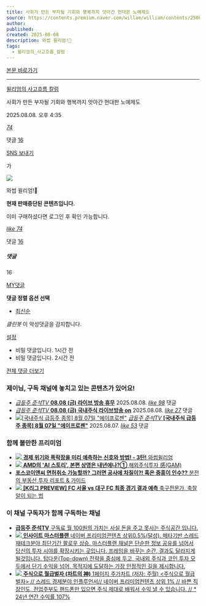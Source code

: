 ```yaml
---
title: 사회가 만든 부자될 기회와 행복까지 앗아간 현대판 노예제도
source: https://contents.premium.naver.com/willam/william/contents/250808163500389cz
author: 
published: 
created: 2025-08-08
description: 와썹 윌리엄!🥭
tags:
  - 윌리엄의_사고흐름_칼럼
---
```

[본문 바로가기](https://contents.premium.naver.com/willam/william/contents/#ct)

---

[윌리엄의 사고흐름 칼럼](https://contents.premium.naver.com/willam/william/contents?categoryId=19830cc341d000mn0)

사회가 만든 부자될 기회와 행복까지 앗아간 현대판 노예제도

2025.08.08. 오후 4:35

[*74*](https://contents.premium.naver.com/willam/william/contents/#)

댓글 [16](https://contents.premium.naver.com/willam/william/comment/250808163500389cz)

[SNS 보내기](https://contents.premium.naver.com/willam/william/contents/#)

가

![](https://scs-phinf.pstatic.net/MjAyNTA4MDhfNjEg/MDAxNzU0NjE0Njc4MjA4.MFwTgmpVN8tHJJwt8CLE22xC09gpkvZSQCUUVvYTPrMg.hG_pv6BFrssMBpweFhJJAyXDHagW4zDSuQipTQSCWZkg.PNG/KakaoTalk_20250722_152343126.png?type=w800)

와썹 윌리엄!🥭

**현재 판매중단된 콘텐츠입니다.**

이미 구매하셨다면 로그인 후 확인 가능합니다.

[*like* *74*](https://contents.premium.naver.com/willam/william/contents/#)

댓글 [16](https://contents.premium.naver.com/willam/william/comment/250808163500389cz)

##### 댓글

16

[MY댓글](https://contents.premium.naver.com/willam/william/contents/#)

**댓글 정렬 옵션 선택**

- [최신순](https://contents.premium.naver.com/willam/william/contents/#)

*클린봇* 이 악성댓글을 감지합니다.

[설정](https://contents.premium.naver.com/willam/william/contents/#)

- 비밀 댓글입니다.
	1시간 전
- 비밀 댓글입니다.
	2시간 전

[전체 댓글 더보기](https://contents.premium.naver.com/willam/william/contents/#)

### 제이님, 구독 채널에 놓치고 있는 콘텐츠가 있어요!

- [
	*급등주 준석TV*
	**08.08 (금) 라이브 방송 휴무**](https://contents.premium.naver.com/junseokstock/junseok/contents/250808222035830eh)
	2025.08.08.
	[*like* *98*](https://contents.premium.naver.com/willam/william/contents/#)
	댓글
- [
	*급등주 준석TV*
	**08.08 (금) 국내주식 라이브방송 on**](https://contents.premium.naver.com/junseokstock/junseok/contents/250808105516872ug)
	2025.08.08.
	[*like* *27*](https://contents.premium.naver.com/willam/william/contents/#)
	댓글
- [![[국내주식 급등주 종목] 8월 07일 "에이프로젠"](https://scs-phinf.pstatic.net/MjAyNTA4MDdfMjY0/MDAxNzU0NTMyMzIxMTY3.JijOGjYl6BSxGqjSgO83iBwljVavWmR912PVmc3H8ygg.fRU0sxtyFtJtlSSuhHVIK-eEvx7B9Bd8dpIPGGlAaEIg.PNG/image%7Cpremium%7Cthumbnail%7Cjunseokstock_junseok%7C2025%7C08%7C07%7C1754532321141.png?type=nfs260_260)](https://contents.premium.naver.com/junseokstock/junseok/contents/250807110526545kh)
	[
	*급등주 준석TV*
	**\[국내주식 급등주 종목\] 8월 07일 "에이프로젠"**](https://contents.premium.naver.com/junseokstock/junseok/contents/250807110526545kh)
	2025.08.07.
	[*like* *53*](https://contents.premium.naver.com/willam/william/contents/#)
	댓글

### 함께 볼만한 프리미엄

- [![](https://scs-phinf.pstatic.net/MjAyNTA4MDZfMjYg/MDAxNzU0NDQ2MDIyMDUx.IyBY2ld75J-kLTAu0WM0Vh6FQkAodGfjBngwW1Hxg9gg.8o8Nj6WP1P2nQuFVN-4bvdOme5yPS_Wt6lltig33WcQg.PNG/%EC%9C%8C%EB%A6%AC%EC%97%84%EC%9D%98_%EB%B9%84%EB%B0%80_%EB%A7%A4%EB%89%B4%EC%96%BC.png?type=nfs324_216)
	**경제 위기와 폭락장을 미리 예측하는 신호와 방법! - 3탄!**
	와썹윌리엄
	](https://contents.premium.naver.com/willam/william/contents/250806115423462eo?from=news_arp_in_cp)
- [![](https://scs-phinf.pstatic.net/MjAyNTA4MDZfNjQg/MDAxNzU0NDQ3MjYyNjkz.cBXMa64SRxm7KtTG9fZrdrkGKR37u3SHZIL5LMTC918g.FXgFZgSI1x43gTk0Y1zBLymV2YkACGMfs9B_rULYeA0g.JPEG/AMD_%EC%A3%BC%EA%B0%80_5%EB%85%84_%EC%B6%94%EC%9D%B4_%EC%9E%90%EB%A3%8C=%EC%BD%94%EC%9D%B4%ED%95%80.jpg?type=nfs324_216)
	**AMD의 'AI 스토리', 본편 상영은 내년에나?①**
	해외주식투자 感(GAM)
	](https://contents.premium.naver.com/gam/money/contents/250806112846501hb?from=news_arp_global)
- [
	**포스코이앤씨 면허취소 가능할까? 그러면 공사에 차질이?! 혹은 중흥이 인수??**
	분전의 부동산 투자 리포트 & 가이드
	](https://contents.premium.naver.com/boonjunacademy/boonjun/contents/250806221255983je?from=news_arp_global)
- [![](https://scs-phinf.pstatic.net/MjAyNTA1MDJfMjk2/MDAxNzQ2MTg2MjQ3NTYw.YRLPytv05Tg4W3EM-QjVC2iOkWzMIRJVKCXHHU0z9KIg.yiz-hD9tRH0838Z9F1FQVuHCkPV8PGeIvV5EA_eWOocg.JPEG/%EB%8C%80%ED%95%9C%EB%AF%BC%EA%B5%AD.jpg?type=nfs324_216)
	**\[K리그 PREVIEW\] FC 서울 vs 대구 FC 최종 경기 결과 예측**
	축구전문가, 축잘알이 되는 법
	](https://contents.premium.naver.com/footballanalyst/soocermaster/contents/250808090925239wr?from=news_arp_global)

### 이 채널 구독자가 함께 구독하는 채널

- [
	**급등주 준석TV**
	구독료 월 100원의 가치는 사실 돈을 주고 못사는 주식공간 입니다.
	](https://contents.premium.naver.com/junseokstock/junseok)
- [![](https://scs-phinf.pstatic.net/MjAyNDEyMzBfMTQ2/MDAxNzM1NTQ3MTY0ODA4.PBnWiBKAgsOiFyGgeiWcRxwe2yOHb7n52qSsVBIqtBwg.6mcrq_uMBg6nnrcDrDR7I2o5ukioDnVEyXwju-Htsvkg.PNG/image%7Cpremium%7Cchannel%7Cinsightstrader%7C2024%7C12%7C30%7C1735547164794.png?type=nfs200_200)
	**인사이트 마스터플랜**
	네이버 프리미엄콘텐츠 상위0.5%(달성). 메타기반 스레드 재테크분야 최단기간 팔로우 상승. 마스터플랜 채널은 단순한 정보 공유를 넘어서 당신의 투자 시야를 확장시키는 곳입니다. 프레임을 바꾸는 순간, 결과도 달라지게 될것입니다. 탑다운(Top-down) 전략을 중심에 두고, 국내외 주식과 코인 투자 모두에서 단기 수익을 넘어, 목적지에 도달하는 가장 안정적인 길을 제시합니다.
	](https://contents.premium.naver.com/insightstrader/insight)
- [![](https://scs-phinf.pstatic.net/MjAyMzA5MTFfMTI5/MDAxNjk0NDM2OTMyNzY1.hvG8nBMmfuJeouq6uJPYVqkVLCDbslEnPF32h-lLWW8g.miSy2wVq1FyOxT7m6eKy9eCi3kr8DnSdqmFcHMhUDZ0g.JPEG/image%7Cpremium%7Cchannel%7Csalarymoney%7C2023%7C09%7C11%7C1694436932699.jpg?type=nfs200_200)
	**주식으로 월급벌자 (차트의 神)**
	1페이지 주가차트 (저자: 주월) <주식으로 월급벌자> // 스레드 경제분야 인플루언서// 네이버 프리미엄컨텐츠 상위 1% // 바쁜 직장인도, 전업주부도 핸드폰만 있으면 주식 제대로 배워서 수익 낼 수 있습니다. // \* 24년 연간 수익률 107%
	](https://contents.premium.naver.com/salarymoney/moneystock)